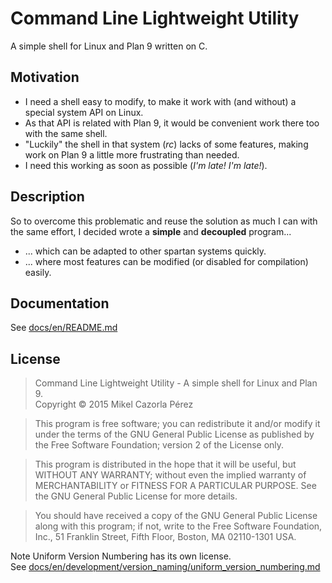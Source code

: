 # Command Line Lightweight Utility

A simple shell for Linux and Plan 9 written on C.

## Motivation

* I need a shell easy to modify, to make it work with (and without) a special system API on Linux.
* As that API is related with Plan 9, it would be convenient work there too with the same shell.
* "Luckily" the shell in that system (_rc_) lacks of some features, making work on Plan 9 a little more frustrating than needed.
* I need this working as soon as possible (_I'm late! I'm late!_).

## Description

So to overcome this problematic and reuse the solution as much I can with the same effort, I decided wrote a **simple** and **decoupled** program...

* ... which can be adapted to other spartan systems quickly.
* ... where most features can be modified (or disabled for compilation) easily.

## Documentation

See [docs/en/README.md](./docs/en/README.md)

## License

>Command Line Lightweight Utility - A simple shell for Linux and Plan 9.  
Copyright &copy; 2015 Mikel Cazorla Pérez

>This program is free software; you can redistribute it and/or modify
it under the terms of the GNU General Public License as published by
the Free Software Foundation; version 2 of the License only.

>This program is distributed in the hope that it will be useful,
but WITHOUT ANY WARRANTY; without even the implied warranty of
MERCHANTABILITY or FITNESS FOR A PARTICULAR PURPOSE.  See the
GNU General Public License for more details.

>You should have received a copy of the GNU General Public License along
with this program; if not, write to the Free Software Foundation, Inc.,
51 Franklin Street, Fifth Floor, Boston, MA 02110-1301 USA.

Note Uniform Version Numbering has its own license.  
See [docs/en/development/version_naming/uniform_version_numbering.md](./docs/en/development/version_naming/uniform_version_numbering.md)
